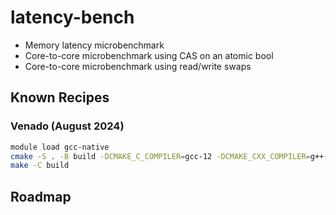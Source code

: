 # latency-bench

* Memory latency microbenchmark
* Core-to-core microbenchmark using CAS on an atomic bool
* Core-to-core microbenchmark using read/write swaps

## Known Recipes

### Venado (August 2024)

```bash
module load gcc-native
cmake -S . -B build -DCMAKE_C_COMPILER=gcc-12 -DCMAKE_CXX_COMPILER=g++-12
make -C build
```

## Roadmap

